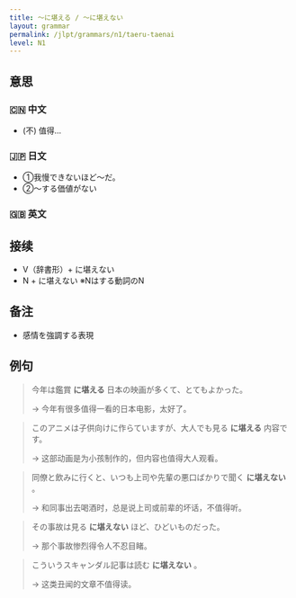 ```yaml
---
title: 〜に堪える / 〜に堪えない
layout: grammar
permalink: /jlpt/grammars/n1/taeru-taenai
level: N1
---
```


## 意思

### 🇨🇳 中文

- (不) 值得...

### 🇯🇵 日文

- ①我慢できないほど〜だ。
- ②〜する価値がない

### 🇬🇧 英文


## 接续

- V（辞書形）+ に堪えない
- N + に堪えない ※Nはする動詞のN

## 备注

- 感情を強調する表現

## 例句

> 今年は鑑賞 **に堪える** 日本の映画が多くて、とてもよかった。
>
> → 今年有很多值得一看的日本电影，太好了。

> このアニメは子供向けに作らていますが、大人でも見る **に堪える** 内容です。
>
> → 这部动画是为小孩制作的，但内容也值得大人观看。

> 同僚と飲みに行くと、いつも上司や先輩の悪口ばかりで聞く **に堪えない** 。
>
> → 和同事出去喝酒时，总是说上司或前辈的坏话，不值得听。

> その事故は見る **に堪えない** ほど、ひどいものだった。
>
> → 那个事故惨烈得令人不忍目睹。

> こういうスキャンダル記事は読む **に堪えない** 。
>
> → 这类丑闻的文章不值得读。

